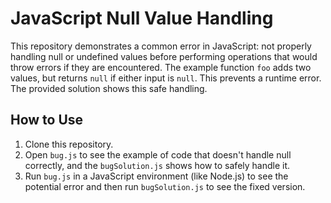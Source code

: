 # JavaScript Null Value Handling

This repository demonstrates a common error in JavaScript: not properly handling null or undefined values before performing operations that would throw errors if they are encountered.  The example function `foo` adds two values, but returns `null` if either input is `null`. This prevents a runtime error.  The provided solution shows this safe handling.

## How to Use

1. Clone this repository.
2. Open `bug.js` to see the example of code that doesn't handle null correctly, and the `bugSolution.js` shows how to safely handle it.
3. Run `bug.js` in a JavaScript environment (like Node.js) to see the potential error and then run `bugSolution.js` to see the fixed version.